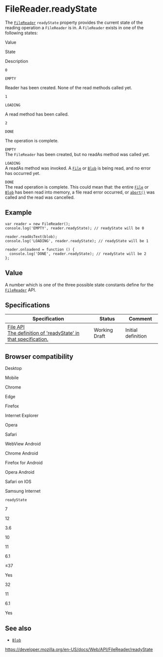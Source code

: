 FileReader.readyState
=====================

The [`FileReader`](../filereader) `readyState` property provides the current state of the reading operation a `FileReader` is in. A `FileReader` exists in one of the following states:

Value

State

Description

`0`

`EMPTY`

Reader has been created. None of the read methods called yet.

`1`

`LOADING`

A read method has been called.

`2`

`DONE`

The operation is complete.

`EMPTY`  
The `FileReader` has been created, but no readAs method was called yet.

`LOADING`  
A readAs method was invoked. A [`File`](../file) or [`Blob`](../blob) is being read, and no error has occurred yet.

`DONE`  
The read operation is complete. This could mean that: the entire [`File`](../file) or [`Blob`](../blob) has been read into memory, a file read error occurred, or [`abort()`](abort) was called and the read was cancelled.

Example
-------

    var reader = new FileReader();
    console.log('EMPTY', reader.readyState); // readyState will be 0

    reader.readAsText(blob);
    console.log('LOADING', reader.readyState); // readyState will be 1

    reader.onloadend = function () {
      console.log('DONE', reader.readyState); // readyState will be 2
    };

Value
-----

A number which is one of the three possible state constants define for the [`FileReader`](../filereader) API.

Specifications
--------------

<table><thead><tr class="header"><th>Specification</th><th>Status</th><th>Comment</th></tr></thead><tbody><tr class="odd"><td><a href="https://w3c.github.io/FileAPI/#dom-filereader-readystate">File API<br />
<span class="small">The definition of 'readyState' in that specification.</span></a></td><td><span class="spec-wd">Working Draft</span></td><td>Initial definition</td></tr></tbody></table>

Browser compatibility
---------------------

Desktop

Mobile

Chrome

Edge

Firefox

Internet Explorer

Opera

Safari

WebView Android

Chrome Android

Firefox for Android

Opera Android

Safari on IOS

Samsung Internet

`readyState`

7

12

3.6

10

11

6.1

≤37

Yes

32

11

6.1

Yes

See also
--------

-   [`Blob`](../blob)

<a href="https://developer.mozilla.org/en-US/docs/Web/API/FileReader/readyState" class="_attribution-link">https://developer.mozilla.org/en-US/docs/Web/API/FileReader/readyState</a>
